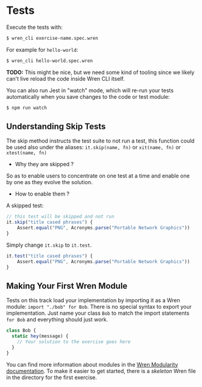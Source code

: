 # Tests

Execute the tests with:

```bash
$ wren_cli exercise-name.spec.wren
```

For example for `hello-world`:

```bash
$ wren_cli hello-world.spec.wren
```

**TODO:** This might be nice, but we need some kind of tooling
since we likely can't live reload the code inside Wren CLI itself.

You can also run Jest in "watch" mode, which will re-run your tests
automatically when you save changes to the code or test module:

```bash
$ npm run watch
```

## Understanding Skip Tests

The skip method instructs the test suite to not run a test, this function could
be used also under the aliases: `it.skip(name, fn)` or `xit(name, fn)` or
`xtest(name, fn)`

- Why they are skipped ?

So as to enable users to concentrate on one test at a time and enable one by one
as they evolve the solution.

- How to enable them ?

A skipped test:

```js
// this test will be skipped and not run
it.skip("title cased phrases") {
    Assert.equal("PNG", Acronyms.parse("Portable Network Graphics"))
}
```

Simply change `it.skip` to `it.test`.

```js
it.test("title cased phrases") {
    Assert.equal("PNG", Acronyms.parse("Portable Network Graphics"))
}
```

## Making Your First Wren Module

Tests on this track load your implementation by importing it as a Wren module:
`import "./bob" for Bob`. There is no special syntax to export your
implementation. Just name your class `Bob` to match the import statements `for
Bob` and everything should just work.

```javascript
class Bob {
  static hey(message) {
    // Your solution to the exercise goes here
  }
}
```

You can find more information about modules in the
[Wren Modularity documentation][modularity].
To make it easier to get started, there is a _skeleton_ Wren file in the
directory for the first exercise.

[modularity]: https://wren.io/modularity.html